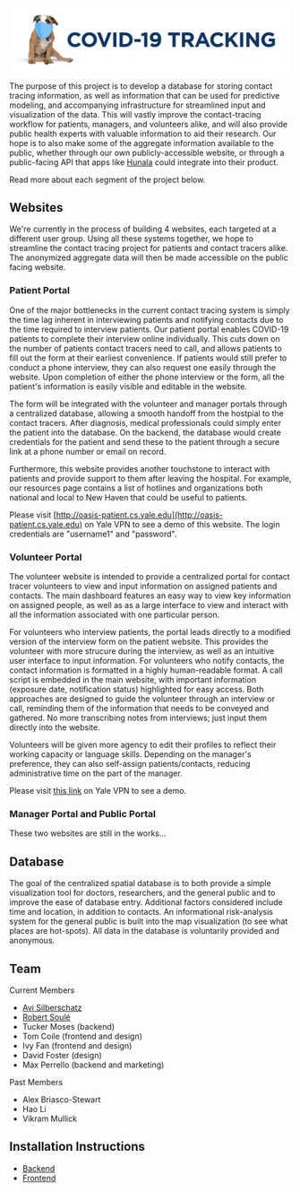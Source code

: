 ![Yale COVID-19 Contact Tracing System](NewLogo.png)

The purpose of this project is to develop a database for storing contact tracing information, as well as information that can be used for predictive modeling, and accompanying infrastructure for streamlined input and visualization of the data. This will vastly improve the contact-tracing workflow for patients, managers, and volunteers alike, and will also provide public health experts with valuable information to aid their research. Our hope is to also make some of the aggregate information available to the public, whether through our own publicly-accessible website, or through a public-facing API that apps like [Hunala](https://news.yale.edu/2020/06/05/yale-app-hunala-aims-be-waze-coronavirus) could integrate into their product. 

Read more about each segment of the project below.

## Websites

We're currently in the process of building 4 websites, each targeted at a different user group. Using all these systems together, we hope to streamline the contact tracing project for patients and contact tracers alike. The anonymized aggregate data will then be made accessible on the public facing website. 

### Patient Portal

One of the major bottlenecks in the current contact tracing system is simply the time lag inherent in interviewing patients and notifying contacts due to the time required to interview patients. Our patient portal enables COVID-19 patients to complete their interview online individually. This cuts down on the number of patients contact tracers need to call, and allows patients to fill out the form at their earliest convenience. If patients would still prefer to conduct a phone interview, they can also request one easily through the website. Upon completion of either the phone interview or the form, all the patient's information is easily visible and editable in the website. 

The form will be integrated with the volunteer and manager portals through a centralized database, allowing a smooth handoff from the hostpial to the contact tracers. After diagnosis, medical professionals could simply enter the patient into the database. On the backend, the database would create credentials for the patient and send these to the patient through a secure link at a phone number or email on record. 

Furthermore, this website provides another touchstone to interact with patients and provide support to them after leaving the hospital. For example, our resources page contains a list of hotlines and organizations both national and local to New Haven that could be useful to patients. 

Please visit [http://oasis-patient.cs.yale.edu](http://oasis-patient.cs.yale.edu) on Yale VPN to see a demo of this website. The login credentials are "username1" and "password".

### Volunteer Portal

The volunteer website is intended to provide a centralized portal for contact tracer volunteers to view and input information on assigned patients and contacts. The main dashboard features an easy way to view key information on assigned people, as well as as a large interface to view and interact with all the information associated with one particular person. 

For volunteers who interview patients, the portal leads directly to a modified version of the interview form on the patient website. This provides the volunteer with more strucure during the interview, as well as an intuitive user interface to input information. For volunteers who notify contacts, the contact information is formatted in a highly human-readable format. A call script is embedded in the main website, with important information (exposure date, notification status) highlighted for easy access. Both approaches are designed to guide the volunteer through an interview or call, reminding them of the information that needs to be conveyed and gathered. No more transcribing notes from interviews; just input them directly into the website. 

Volunteers will be given more agency to edit their profiles to reflect their working capacity or language skills. Depending on the manager's preference, they can also self-assign patients/contacts, reducing administrative time on the part of the manager. 

Please visit [this link](http://172.28.229.7:8082/) on Yale VPN to see a demo. 

### Manager Portal and Public Portal

These two websites are still in the works...


## Database 
The goal of the centralized spatial database is to both provide a simple visualization tool for doctors, researchers, and the general public and to improve the ease of database entry. Additional factors considered include time and location, in addition to contacts. An informational risk-analysis system for the general public is built into the map visualization (to see what places are hot-spots). All data in the database is voluntarily provided and anonymous.

## **Team**

Current Members
* [Avi Silberschatz](https://codex.cs.yale.edu/avi/)
* [Robert Soul&eacute;](https://www.cs.yale.edu/homes/soule/)
* Tucker Moses (backend)
* Tom Coile (frontend and design)
* Ivy Fan (frontend and design)
* David Foster (design)
* Max Perrello (backend and marketing)

Past Members
* Alex Briasco-Stewart
* Hao Li
* Vikram Mullick


## **Installation Instructions**

* [Backend](backend/backend.md)
* [Frontend](frontend/frontend.md)
